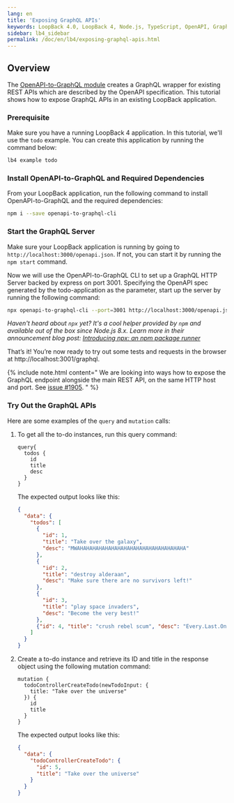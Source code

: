 ```yaml
---
lang: en
title: 'Exposing GraphQL APIs'
keywords: LoopBack 4.0, LoopBack 4, Node.js, TypeScript, OpenAPI, GraphQL
sidebar: lb4_sidebar
permalink: /doc/en/lb4/exposing-graphql-apis.html
---
```


## Overview

The
[OpenAPI-to-GraphQL module](https://www.npmjs.com/package/openapi-to-graphql)
creates a GraphQL wrapper for existing REST APIs which are described by the
OpenAPI specification. This tutorial shows how to expose GraphQL APIs in an
existing LoopBack application.

### Prerequisite

Make sure you have a running LoopBack 4 application. In this tutorial, we'll use
the `todo` example. You can create this application by running the command
below:

```sh
lb4 example todo
```

### Install OpenAPI-to-GraphQL and Required Dependencies

From your LoopBack application, run the following command to install
OpenAPI-to-GraphQL and the required dependencies:

```sh
npm i --save openapi-to-graphql-cli
```

### Start the GraphQL Server

Make sure your LoopBack application is running by going to
`http://localhost:3000/openapi.json`. If not, you can start it by running the
`npm start` command.

Now we will use the OpenAPI-to-GraphQL CLI to set up a GraphQL HTTP Server
backed by express on port 3001. Specifying the OpenAPI spec generated by the
todo-application as the parameter, start up the server by running the following
command:

```sh
npx openapi-to-graphql-cli --port=3001 http://localhost:3000/openapi.json
```

_Haven't heard about `npx` yet? It's a cool helper provided by `npm` and
available out of the box since Node.js 8.x. Learn more in their announcement
blog post:
[Introducing npx: an npm package runner](https://medium.com/@maybekatz/introducing-npx-an-npm-package-runner-55f7d4bd282b)_

That’s it! You’re now ready to try out some tests and requests in the browser at
http://localhost:3001/graphql.

{% include note.html content="
We are looking into ways how to expose the GraphQL endpoint alongside the main REST API,
on the same HTTP host and port. See
[issue #1905](https://github.com/strongloop/loopback-next/issues/1905).
" %}

### Try Out the GraphQL APIs

Here are some examples of the `query` and `mutation` calls:

1. To get all the to-do instances, run this query command:

   ```
   query{
     todos {
       id
       title
       desc
     }
   }
   ```

   The expected output looks like this:

   ```json
   {
     "data": {
       "todos": [
         {
           "id": 1,
           "title": "Take over the galaxy",
           "desc": "MWAHAHAHAHAHAHAHAHAHAHAHAHAHAHAHAHAHA"
         },
         {
           "id": 2,
           "title": "destroy alderaan",
           "desc": "Make sure there are no survivors left!"
         },
         {
           "id": 3,
           "title": "play space invaders",
           "desc": "Become the very best!"
         },
         {"id": 4, "title": "crush rebel scum", "desc": "Every.Last.One."}
       ]
     }
   }
   ```

2. Create a to-do instance and retrieve its ID and title in the response object
   using the following mutation command:

   ```
   mutation {
     todoControllerCreateTodo(newTodoInput: {
       title: "Take over the universe"
     }) {
       id
       title
     }
   }
   ```

   The expected output looks like this:

   ```json
   {
     "data": {
       "todoControllerCreateTodo": {
         "id": 5,
         "title": "Take over the universe"
       }
     }
   }
   ```

